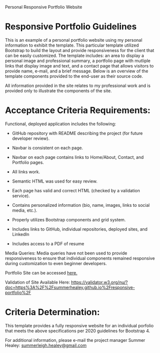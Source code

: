 Personal Responsive Portfolio Website

# Responsive Portfolio Guidelines

This is an example of a personal portfolio website using my personal information to exhibit the template. This particular template utilized Bootstrap to build the layout and provide responsiveness for the client that can be easily customized. The template includes: an area to display a personal image and professional summary, a portfolio page with mutliple links that display image and text, and a contact page that allows visitors to provide name, e-mail, and a brief message. Below is an overview of the template components provided to the end-user as their source code.

All information provided in the site relates to my professional work and is provided only to illustrate the components of the site.

# Acceptance Criteria Requirements:

Functional, deployed application includes the following:

* GitHub repository with README describing the project (for future developer review).

* Navbar is consistent on each page.

* Navbar on each page contains links to Home/About, Contact, and Portfolio pages.

* All links work.

* Semantic HTML was used for easy review.

* Each page has valid and correct HTML (checked by a validation service).

* Contains personalized information (bio, name, images, links to social media, etc.).

* Properly utilizes Bootstrap components and grid system.

* Includes links to GitHub, individual repositories, deployed sites, and LinkedIn

* Includes access to a PDF of resume

Media Queries: Media queries have not been used to provide responsiveness to ensure that individual components remained responsive during customization to even beginner developers. 

Portfolio Site can be accessed [here.](https://summerhealey.github.io/responsive-portfolio/)

Validation of Site Available Here: https://validator.w3.org/nu/?doc=https%3A%2F%2Fsummerhealey.github.io%2Fresponsive-portfolio%2F 

# Criteria Determination: 

This template provides a fully responsive website for an individual porfolio that meets the above specifications per 2020 guidelines for Bootstrap 4. 

For additional information, please e-mail the project manager Summer Healey: summerleigh.healey@gmail.com
